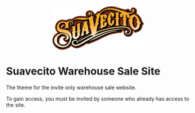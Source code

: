 <p align="center">
  <img src="theme/assets/logo.png" width="250px" alt="Suavecito" />
</p>

# Suavecito Warehouse Sale Site

The theme for the invite only warehouse sale website.

To gain access, you must be invited by someone who already has access to the site.
